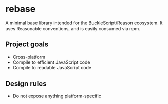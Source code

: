 # rebase
A minimal base library intended for the BuckleScript/Reason ecosystem. It uses Reasonable conventions, and is easily consumed via npm. 

## Project goals
* Cross-platform
* Compile to efficient JavaScript code
* Compile to readable JavaScript code

## Design rules
* Do not expose anything platform-specific